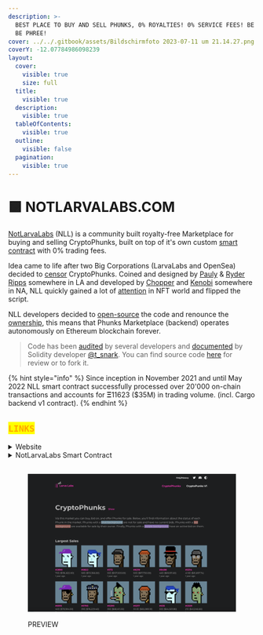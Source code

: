 ```yaml
---
description: >-
  BEST PLACE TO BUY AND SELL PHUNKS, 0% ROYALTIES! 0% SERVICE FEES! BE PHUKNY!
  BE PHREE!
cover: ../../.gitbook/assets/Bildschirmfoto 2023-07-11 um 21.14.27.png
coverY: -12.07784986098239
layout:
  cover:
    visible: true
    size: full
  title:
    visible: true
  description:
    visible: true
  tableOfContents:
    visible: true
  outline:
    visible: false
  pagination:
    visible: true
---
```


# 🟪 NOTLARVALABS.COM

[NotLarvaLabs](https://twitter.com/NotLarvaLabs) (NLL) is a community built royalty-free Marketplace for buying and selling CryptoPhunks, built on top of it's own custom [smart contract](https://etherscan.io/address/0xd6c037bE7FA60587e174db7A6710f7635d2971e7#code) with 0% trading fees.

Idea came to life after two Big Corporations (LarvaLabs and OpenSea) decided to [censor](https://twitter.com/CryptoPhunks/status/1415001685986922499?s=20\&t=zjOQE\_RXmdF6MuXAK4lCcg) CryptoPhunks. Coined and designed by [Pauly](https://twitter.com/Pauly0x) & [Ryder Ripps](https://twitter.com/ryder\_ripps) somewhere in LA and developed by [Chopper](https://twitter.com/chopper\_\_dad) and [Kenobi](https://twitter.com/OG\_Kenobi\_Hello) somewhere in NA, NLL quickly gained a lot of [attention](../../social-media/media/threads.md) in NFT world and flipped the script.

NLL developers decided to [open-source](https://github.com/Crypto-Phunks/CryptoPhunksMarket) the code and renounce the [ownership](https://twitter.com/NotLarvaLabs/status/1503576060448985089?s=20\&t=Tbap3ogy88gjcQXn\_DGRYQ), this means that Phunks Marketplace (backend) operates autonomously on Ethereum blockchain forever.

> Code has been [audited](https://github.com/Crypto-Phunks/CryptoPhunksMarket/blob/main/zMarketplaceAudit.pdf) by several developers and [documented](https://github.com/Crypto-Phunks/CryptoPhunksMarket/blob/main/zMarketplaceAudit.pdf) by Solidity developer [@t\_snark](https://twitter.com/t\_snark). You can find source code [here](../../resources/links.md#smart-contract) for review or to fork it.

{% hint style="info" %}
Since inception in November 2021 and until May 2022 NLL smart contract successfully processed over 20'000 on-chain transactions and accounts for **Ξ**11623 ($35M) in trading volume. (incl. Cargo backend v1 contract).
{% endhint %}

## <mark style="color:orange;">`LINKS`</mark>

<details>

<summary>Website</summary>

[https://notlarvalabs.com/cryptophunks](https://notlarvalabs.com/cryptophunks)

</details>

<details>

<summary>NotLarvaLabs Smart Contract</summary>

[https://etherscan.io/address/0xd6c037bE7FA60587e174db7A6710f7635d2971e7#code](https://etherscan.io/address/0xd6c037bE7FA60587e174db7A6710f7635d2971e7#code)

</details>

##

<figure><img src="../../.gitbook/assets/Bildschirmfoto 2023-07-04 um 12.18.58.png" alt=""><figcaption><p>PREVIEW</p></figcaption></figure>

